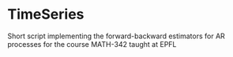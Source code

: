 # TimeSeries
Short script implementing the forward-backward estimators for AR processes for the course MATH-342 taught at EPFL
